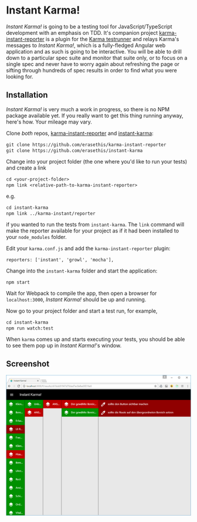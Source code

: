 # Instant Karma!

*Instant Karma!* is going to be a testing tool for JavaScript/TypeScript development with an emphasis on TDD. It's companion project [karma-instant-reporter](https://github.com/erasethis/karma-instant-reporter) is a plugin for the [Karma testrunner](https://github.com/karma-runner/karma) and relays Karma's messages to *Instant Karma!*, which is a fully-fledged Angular web application and as such is going to be interactive. You will be able to drill down to a particular spec suite and monitor that suite only, or to focus on a single spec and never have to worry again about refreshing the page or sifting through hundreds of spec results in order to find what you were looking for. 

## Installation

*Instant Karma!* is very much a work in progress, so there is no NPM package available yet.
If you really want to get this thing running anyway, here's how. Your mileage may vary.

Clone *both* repos, [karma-instant-reporter](https://github.com/erasethis/karma-instant-reporter) and [instant-karma](https://github.com/erasethis/instant-karma):

    git clone https://github.com/erasethis/karma-instant-reporter
    git clone https://github.com/erasethis/instant-karma

Change into your project folder (the one where you'd like to run your tests) and create a link

    cd <your-project-folder>
    npm link <relative-path-to-karma-instant-reporter>

e.g.

    cd instant-karma
    npm link ../karma-instant/reporter

if you wanted to run the tests from `instant-karma`. The `link` command will make the reporter available for your project as if it had been installed to your `node_modules` folder.

Edit your `karma.conf.js` and add the `karma-instant-reporter` plugin:

    reporters: ['instant', 'growl', 'mocha'],

Change into the `instant-karma` folder and start the application:

    npm start

Wait for Webpack to compile the app, then open a browser for `localhost:3000`, *Instant Karma!* should be up and running.

Now go to your project folder and start a test run, for example,

    cd instant-karma
    npm run watch:test

When `karma` comes up and starts executing your tests, you should be able to see them pop up in *Instant Karma!*'s window. 

## Screenshot

![Screenshot](https://github.com/erasethis/instant-karma/blob/master/src/assets/img/screenshot.png)

